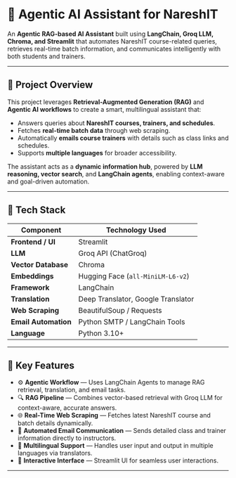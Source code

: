# 🤖 Agentic AI Assistant for NareshIT  

An **Agentic RAG-based AI Assistant** built using **LangChain, Groq LLM, Chroma, and Streamlit** that automates NareshIT course-related queries, retrieves real-time batch information, and communicates intelligently with both students and trainers.  

---

## 🚀 Project Overview  

This project leverages **Retrieval-Augmented Generation (RAG)** and **Agentic AI workflows** to create a smart, multilingual assistant that:  
- Answers queries about **NareshIT courses, trainers, and schedules**.  
- Fetches **real-time batch data** through web scraping.  
- Automatically **emails course trainers** with details such as class links and schedules.  
- Supports **multiple languages** for broader accessibility.  

The assistant acts as a **dynamic information hub**, powered by **LLM reasoning, vector search**, and **LangChain agents**, enabling context-aware and goal-driven automation.  

---

## 🧩 Tech Stack  

| Component | Technology Used |
|------------|----------------|
| **Frontend / UI** | Streamlit |
| **LLM** | Groq API (ChatGroq) |
| **Vector Database** | Chroma |
| **Embeddings** | Hugging Face (`all-MiniLM-L6-v2`) |
| **Framework** | LangChain |
| **Translation** | Deep Translator, Google Translator |
| **Web Scraping** | BeautifulSoup / Requests |
| **Email Automation** | Python SMTP / LangChain Tools |
| **Language** | Python 3.10+ |

---

## 🧠 Key Features  

- ⚙️ **Agentic Workflow** — Uses LangChain Agents to manage RAG retrieval, translation, and email tasks.  
- 🔍 **RAG Pipeline** — Combines vector-based retrieval with Groq LLM for context-aware, accurate answers.  
- 🌐 **Real-Time Web Scraping** — Fetches latest NareshIT course and batch details dynamically.  
- 📧 **Automated Email Communication** — Sends detailed class and trainer information directly to instructors.  
- 💬 **Multilingual Support** — Handles user input and output in multiple languages via translators.  
- 🧾 **Interactive Interface** — Streamlit UI for seamless user interactions.  

---

